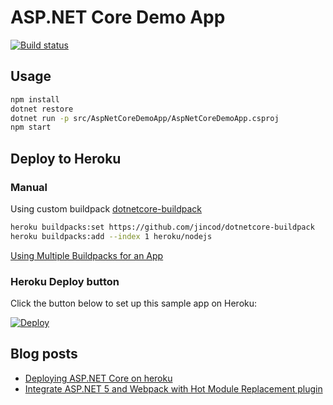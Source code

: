 # ASP.NET Core Demo App

[![Build status](https://ci.appveyor.com/api/projects/status/p3iet9wrmg8jxlmx?svg=true)](https://ci.appveyor.com/project/jincod/aspnet5demoapp)

## Usage

```bash
npm install
dotnet restore
dotnet run -p src/AspNetCoreDemoApp/AspNetCoreDemoApp.csproj
npm start
```

## Deploy to Heroku

### Manual

Using custom buildpack [dotnetcore-buildpack](https://github.com/jincod/dotnetcore-buildpack)

```bash
heroku buildpacks:set https://github.com/jincod/dotnetcore-buildpack
heroku buildpacks:add --index 1 heroku/nodejs
```

[Using Multiple Buildpacks for an App](https://devcenter.heroku.com/articles/using-multiple-buildpacks-for-an-app)

### Heroku Deploy button

Click the button below to set up this sample app on Heroku:

[![Deploy](https://www.herokucdn.com/deploy/button.svg)](https://heroku.com/deploy?template=https://github.com/ap10001/AspNetCoreDemoApp)

## Blog posts

- [Deploying ASP.NET Core on heroku](https://jincod.tumblr.com/post/152290263970/deploying-aspnet-core-on-heroku)
- [Integrate ASP.NET 5 and Webpack with Hot Module Replacement plugin](http://jincod.tumblr.com/post/135043543538/integrate-aspnet-5-and-webpack-with-hot-module)

